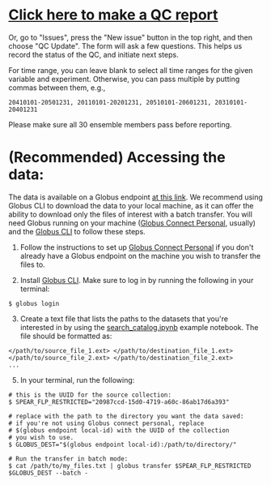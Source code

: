 # [Click here to make a QC report](https://github.com/NOAA-GFDL/spear-flp/issues/new?template=qc_update.yml)

Or, go to "Issues", press the "New issue" button in the top right, and then choose "QC Update". The form will ask a few questions. This helps us record the status of the QC, and initiate next steps.

For time range, you can leave blank to select all time ranges for the given variable and experiment. Otherwise, you can pass multiple by putting commas between them, e.g.,
```
20410101-20501231, 20110101-20201231, 20510101-20601231, 20310101-20401231
```
Please make sure all 30 ensemble members pass before reporting.

# (Recommended) Accessing the data:

The data is available on a Globus endpoint [at this link](https://app.globus.org/file-manager?origin_id=20987ccd-15d0-4719-a60c-86ab17d6a393&origin_path=%2F). We recommend using Globus CLI to download the data to your local machine, as it can offer the ability to download only the files of interest with a batch transfer. You will need Globus running on your machine ([Globus Connect Personal](https://www.globus.org/globus-connect-personal), usually) and the [Globus CLI](https://docs.globus.org/cli/) to follow these steps.

1. Follow the instructions to set up [Globus Connect Personal](https://www.globus.org/globus-connect-personal) if you don't already have a Globus endpoint on the machine you wish to transfer the files to.

2. Install [Globus CLI](https://docs.globus.org/cli/). Make sure to log in by running the following in your terminal:
```
$ globus login
```

3. Create a text file that lists the paths to the datasets that you're interested in by using the [search_catalog.ipynb](https://github.com/NOAA-GFDL/spear-flp/blob/main/examples/search_catalog.ipynb) example notebook. The file should be formatted as:
```
</path/to/source_file_1.ext> </path/to/destination_file_1.ext>
</path/to/source_file_2.ext> </path/to/destination_file_2.ext>
...
```

5. In your terminal, run the following:
```
# this is the UUID for the source collection:
$ SPEAR_FLP_RESTRICTED="20987ccd-15d0-4719-a60c-86ab17d6a393"

# replace with the path to the directory you want the data saved:
# if you're not using Globus connect personal, replace
# $(globus endpoint local-id) with the UUID of the collection
# you wish to use.
$ GLOBUS_DEST="$(globus endpoint local-id):/path/to/directory/"

# Run the transfer in batch mode:
$ cat /path/to/my_files.txt | globus transfer $SPEAR_FLP_RESTRICTED $GLOBUS_DEST --batch -
```
